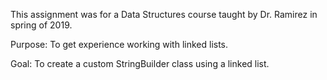 This assignment was for a Data Structures course taught by Dr. Ramirez in spring of 2019.

 

Purpose: To get experience working with linked lists.
 

Goal: To create a custom StringBuilder class using a linked list.
